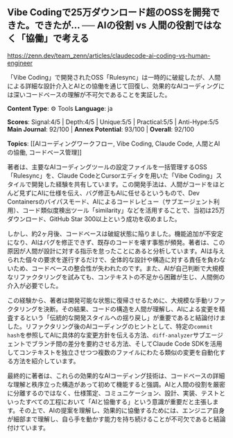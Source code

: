 ## Vibe Codingで25万ダウンロード超のOSSを開発できた。できたが… ── AIの役割 vs 人間の役割ではなく「協働」で考える

https://zenn.dev/team_zenn/articles/claudecode-ai-coding-vs-human-engineer

「Vibe Coding」で開発されたOSS「Rulesync」は一時的に破綻したが、人間による詳細な設計介入とAIとの協働を通じて回復し、効果的なAIコーディングには深いコードベースの理解が不可欠であることを実証した。

**Content Type**: ⚙️ Tools
**Language**: ja

**Scores**: Signal:4/5 | Depth:4/5 | Unique:5/5 | Practical:5/5 | Anti-Hype:5/5
**Main Journal**: 92/100 | **Annex Potential**: 93/100 | **Overall**: 92/100

**Topics**: [[AIコーディングワークフロー, Vibe Coding, Claude Code, 人間とAIの協働, コードベース管理]]

著者は、主要なAIコーディングツールの設定ファイルを一括管理するOSS「Rulesync」を、Claude CodeとCursorエディタを用いた「Vibe Coding」スタイルで開発した経験を共有しています。この開発手法は、人間がコードをほとんど見ずにAIに仕様を伝え、バグ修正もAIに任せるというもので、Dev Containersのバイパスモード、AIによるコードレビュー（サブエージェント利用）、コード類似度検出ツール「similarity」などを活用することで、当初は25万ダウンロード、GitHub Star 300以上という成功を収めました。

しかし、約2ヶ月後、コードベースは破綻状態に陥りました。機能追加が不安定になり、AIはバグを修正できず、既存のコードを壊す事態が頻発。著者は、この原因が人間が設計に対する指示を怠ったことにあると分析しています。AIは与えられた個々の要求を遂行するだけで、全体的な設計や構造に対する責任を負わないため、コードベースの整合性が失われたのです。また、AIが自己判断で大規模なリファクタリングを試みても、コンテキストの不足から困難が生じ、人間側の介入が必要でした。

この経験から、著者は開発可能な状態に復帰させるために、大規模な手動リファクタリングを決断。その結果、コードの構造を人間が理解し、AIによる変更を精査するという「伝統的な開発スタイルへの揺り戻し」が重要であると結論付けました。リファクタリング後のAIコーディングのヒントとして、特定の`commit hash`を参照してAIに具体的な変更方針を伝える方法、`diff-analyzer`サブエージェントでブランチ間の差分を要約させる方法、そしてClaude Code SDKを活用してコンテキストを独立させつつ複数のファイルにわたる類似の変更を自動化する方法を紹介しています。

最終的に著者は、これらの効果的なAIコーディング技術は、コードベースの詳細な理解と秩序立った構造があって初めて機能すると強調。AIと人間の役割を厳密に分離するのではなく、仕様策定、コミュニケーション、設計、実装、テストといったすべての工程において「AIと協働する」という意識が重要だと主張します。その上で、AIの提案を理解し、効果的に協働するためには、エンジニア自身が細部まで理解し、自ら手を動かす能力を持ち続けることが不可欠であると結論付けています。